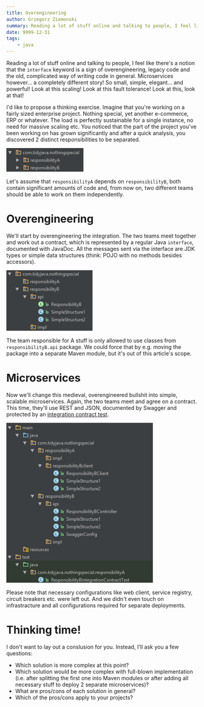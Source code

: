 ```yaml
---
title: Overengineering
author: Grzegorz Ziemonski
summary: Reading a lot of stuff online and talking to people, I feel like there's a notion that the `interface` keyword is a sign of overengineering, legacy code and the old, complicated way of writing code in general. Microservices however... a completely different story! So small, simple, elegant... and powerful! Look at this scaling! Look at this fault tolerance! Look at this, look at that!
date: 9999-12-31
tags:
    - java
---
```

Reading a lot of stuff online and talking to people, I feel like there's a notion that the `interface` keyword is a sign
of overengineering, legacy code and the old, complicated way of writing code in general. Microservices however... a
completely different story! So small, simple, elegant... and powerful! Look at this scaling! Look at this fault tolerance!
Look at this, look at that!

I'd like to propose a thinking exercise. Imagine that you're working on a fairly sized enterprise project. Nothing
special, yet another e-commerce, ERP or whatever. The load is perfectly sustainable for a single instance, no need for
massive scaling etc. You noticed that the part of the project you've been working on has grown significantly and after
a quick analysis, you discovered 2 distinct responsibilities to be separated.

![Overengineering - Before](/img/overengineering-before.png)

Let's assume that `responsibilityA` depends on `responsibilityB`, both contain significant amounts of code and,
from now on, two different teams should be able to work on them independently.

# Overengineering
We'll start by overengineering the integration. The two teams meet together and work out a contract, which is represented
by a regular Java `interface`, documented with JavaDoc. All the messages sent via the interface are JDK types or simple
data structures (think: POJO with no methods besides accessors).

![Overengineering - After](/img/overengineering-after.png)

The team responsible for A stuff is only allowed to use classes from `responsibilityB.api` package. We could force that
by e.g. moving the package into a separate Maven module, but it's out of this article's scope.

# Microservices
Now we'll change this medieval, overengineered bullshit into simple, scalable microservices. Again, the two teams meet
and agree on a contract. This time, they'll use REST and JSON, documented by Swagger and protected by an [integration
contract test](http://martinfowler.com/bliki/IntegrationContractTest.html).

![Overengineering - Microservices 3](/img/overengineering-microservices3.png)

Please note that necessary configurations like web client, service registry, circuit breakers etc. were left out.
And we didn't even touch on infrastracture and all configurations required for separate deployments.

# Thinking time!
I don't want to lay out a conslusion for you. Instead, I'll ask you a few questions:

* Which solution is more complex at this point?
* Which solution would be more complex with full-blown implementation (i.e. after splitting the first one into Maven
modules or after adding all necessary stuff to deploy 2 separate microservices)?
* What are pros/cons of each solution in general?
* Which of the pros/cons apply to your projects?